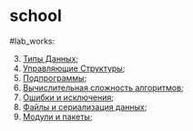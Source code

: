 # school


#lab_works:

 3. [Типы Данных](https://disk.yandex.ru/d/glo5BXM6DVkAfg);
 4. [Управляющие Структуры](https://colab.research.google.com/drive/1oIwOtlEnvoEiMJhHS-cl3R8NCDCHENkQ#scrollTo=VOo8sS6dvfEj);
 5. [Подпрограммы](); 
 6. [Вычислительная сложность алгоритмов]();
 7. [Ошибки и исключения]();
 8. [Файлы и сериализация данных]();
 9. [Модули и пакеты]();
